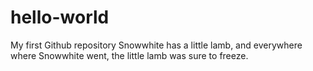 hello-world
===========

My first Github repository
Snowwhite has a little lamb, and everywhere where Snowwhite went, the little lamb was sure to freeze.
